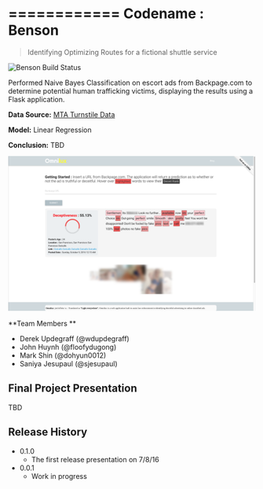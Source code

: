 ============
Codename : Benson
============

> Identifying Optimizing Routes for a fictional shuttle service

![Benson Build Status][buildstatus-url]

Performed Naive Bayes Classification on escort ads from Backpage.com to determine potential human trafficking victims, displaying the results using a Flask application.

**Data Source:** [MTA Turnstile Data](wwww.google.com)

**Model:** Linear Regression

**Conclusion:** TBD

![Benson Screenshot](/Project_Kojak/images/OminluxBlurredScreenshot.png)

**Team Members **
* Derek Updegraff (@wdupdegraff)
* John Huynh (@floofydugong)
* Mark Shin (@dohyun0012)
* Saniya Jesupaul (@sjesupaul)

## Final Project Presentation

TBD

## Release History

* 0.1.0
    * The first release presentation on 7/8/16
* 0.0.1
    * Work in progress

[buildstatus-url]: https://img.shields.io/badge/build-updating-yellow.svg